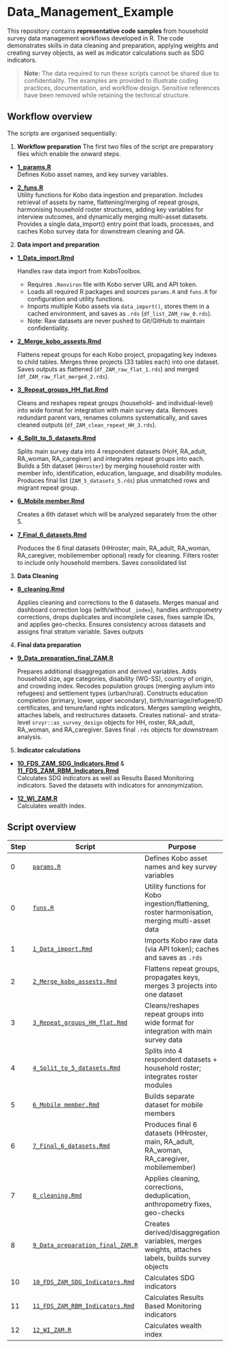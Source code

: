 # Data_Management_Example

This repository contains **representative code samples** from household survey data management workflows developed in R. The code demonstrates skills in data cleaning and preparation, applying weights and creating survey objects, as well as indicator calculations such as SDG indicators. 
> **Note:** The data required to run these scripts cannot be shared due to confidentiality. The examples are provided to illustrate coding practices, documentation, and workflow design. Sensitive references have been removed while retaining the technical structure.  

## Workflow overview 

The scripts are organised sequentially:

1. **Workflow preparation**
The first two files of the script are preparatory files which enable the onward steps. 

- [**1_params.R**](1_params.R)  
Defines Kobo asset names, and key survey variables. 

- [**2_funs.R**](2_funs.R)  
Utility functions for Kobo data ingestion and preparation. Includes retrieval of assets by name, flattening/merging of repeat groups, harmonising household roster structures, adding key variables for interview outcomes, and dynamically merging multi-asset datasets. Provides a single data_import() entry point that loads, processes, and caches Kobo survey data for downstream cleaning and QA.


2. **Data import and preparation** 

- [**1_Data_import.Rmd**](1_Data_import.Rmd)

  Handles raw data import from KoboToolbox.  
  - Requires `.Renviron` file with Kobo server URL and API token.  
  - Loads all required R packages and sources `params.R` and `funs.R` for configuration and utility functions.  
  - Imports multiple Kobo assets via `data_import()`, stores them in a cached environment, and saves as `.rds` (`df_list_ZAM_raw_0.rds`).  
  - Note: Raw datasets are never pushed to Git/GitHub to maintain confidentiality. 

- [**2_Merge_kobo_assests.Rmd**](2_Merge_kobo_assests.Rmd) 

  Flattens repeat groups for each Kobo project, propagating key indexes to child tables. Merges three projects (33 tables each) into one dataset. Saves outputs as flattened (`df_ZAM_raw_flat_1.rds`) and merged (`df_ZAM_raw_flat_merged_2.rds`).

- [**3_Repeat_groups_HH_flat.Rmd**](3_Repeat_groups_HH_flat.Rmd)

  Cleans and reshapes repeat groups (household- and individual-level) into wide format for integration with main survey data. Removes redundant parent vars, renames columns systematically, and saves cleaned outputs (`df_ZAM_clean_repeat_HH_3.rds`).
  
- [**4_Split_to_5_datasets.Rmd**](4_Split_to_5_datasets.Rmd)
 
  Splits main survey data into 4 respondent datasets (HoH, RA_adult, RA_woman, RA_caregiver) and integrates repeat groups into each. Builds a 5th dataset (`HHroster`) by merging household roster with member info, identification, education, language, and disability modules. Produces final list (`ZAM_5_datasets_5.rds`) plus unmatched rows and migrant repeat group.
 
- [**6_Mobile member.Rmd**](6_Mobile%20member.Rmd) 
  
  Creates a 6th dataset which will be analyzed separately from the other 5. 
  
- [**7_Final_6_datasets.Rmd**](7_Final_6_datasets.Rmd) 

  Produces the 6 final datasets (HHroster, main, RA_adult, RA_woman, RA_caregiver, mobilemember optional) ready for cleaning. Filters roster to include only household members. Saves consolidated list

3. **Data Cleaning**

- [**8_cleaning.Rmd**](8_cleaning.Rmd)

  Applies cleaning and corrections to the 6 datasets. Merges manual and dashboard correction logs (with/without `_index`), handles anthropometry corrections, drops duplicates and incomplete cases, fixes sample IDs, and applies geo-checks. Ensures consistency across datasets and assigns final stratum variable. Saves outputs

4. **Final data preparation**

- [**9_Data_preparation_final_ZAM.R**](9_Data_preparation_final_ZAM.R)

  Prepares additional disaggregation and derived variables. Adds household size, age categories, disability (WG-SS), country of origin, and crowding index. Recodes population groups (merging asylum into refugees) and settlement types (urban/rural). Constructs education completion (primary, lower, upper secondary), birth/marriage/refugee/ID certificates, and tenure/land rights indicators. Merges sampling weights, attaches labels, and restructures datasets. Creates national- and strata-level `srvyr::as_survey_design` objects for HH, roster, RA_adult, RA_woman, and RA_caregiver. Saves final `.rds` objects for downstream analysis.
 
5. **Indicator calculations** 

- [**10_FDS_ZAM_SDG_Indicators.Rmd**](10_FDS_ZAM_SDG_Indicators.Rmd) & [**11_FDS_ZAM_RBM_Indicators.Rmd**](11_FDS_ZAM_RBM_Indicators.Rmd)  
  Calculates SDG indicators as well as Results Based Monitoring indicators. Saved the datasets with indicators for annonymization. 
  
- [**12_WI_ZAM.R**](12_WI_ZAM.R)  
  Calculates wealth index. 
  
  
## Script overview  

| Step | Script | Purpose |
|------|--------|---------|
| 0 | [`params.R`](params.R) | Defines Kobo asset names and key survey variables |
| 0 | [`funs.R`](funs.R) | Utility functions for Kobo ingestion/flattening, roster harmonisation, merging multi-asset data |
| 1 | [`1_Data_import.Rmd`](1_Data_import.Rmd) | Imports Kobo raw data (via API token); caches and saves as `.rds` |
| 2 | [`2_Merge_kobo_assests.Rmd`](2_Merge_kobo_assests.Rmd) | Flattens repeat groups, propagates keys, merges 3 projects into one dataset |
| 3 | [`3_Repeat_groups_HH_flat.Rmd`](3_Repeat_groups_HH_flat.Rmd) | Cleans/reshapes repeat groups into wide format for integration with main survey data |
| 4 | [`4_Split_to_5_datasets.Rmd`](4_Split_to_5_datasets.Rmd) | Splits into 4 respondent datasets + household roster; integrates roster modules |
| 5 | [`6_Mobile member.Rmd`](6_Mobile%20member.Rmd) | Builds separate dataset for mobile members |
| 6 | [`7_Final_6_datasets.Rmd`](7_Final_6_datasets.Rmd) | Produces final 6 datasets (HHroster, main, RA_adult, RA_woman, RA_caregiver, mobilemember) |
| 7 | [`8_cleaning.Rmd`](8_cleaning.Rmd) | Applies cleaning, corrections, deduplication, anthropometry fixes, geo-checks |
| 8 | [`9_Data_preparation_final_ZAM.R`](9_Data_preparation_final_ZAM.R) | Creates derived/disaggregation variables, merges weights, attaches labels, builds survey objects |
|10 | [`10_FDS_ZAM_SDG_Indicators.Rmd`](10_FDS_ZAM_SDG_Indicators.Rmd) | Calculates SDG indicators |
| 11 | [`11_FDS_ZAM_RBM_Indicators.Rmd`](11_FDS_ZAM_RBM_Indicators.Rmd) | Calculates Results Based Monitoring indicators |
| 12 | [`12_WI_ZAM.R`](12_WI_ZAM.R) | Calculates wealth index |

  
  